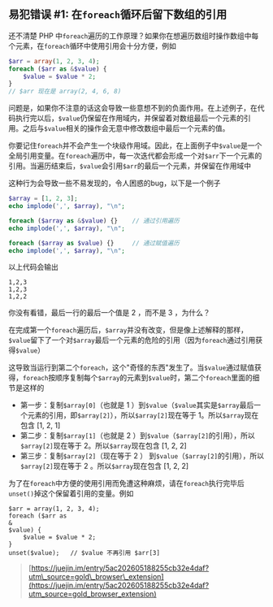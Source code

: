 ## 易犯错误 \#1: 在`foreach`循环后留下数组的引用

还不清楚 PHP 中`foreach`遍历的工作原理？如果你在想遍历数组时操作数组中每个元素，在`foreach`循环中使用引用会十分方便，例如

```php
$arr = array(1, 2, 3, 4);
foreach ($arr as &$value) {
    $value = $value * 2;
}
// $arr 现在是 array(2, 4, 6, 8)
```

问题是，如果你不注意的话这会导致一些意想不到的负面作用。在上述例子，在代码执行完以后，`$value`仍保留在作用域内，并保留着对数组最后一个元素的引用。之后与`$value`相关的操作会无意中修改数组中最后一个元素的值。

你要记住`foreach`并不会产生一个块级作用域。因此，在上面例子中`$value`是一个全局引用变量。在`foreach`遍历中，每一次迭代都会形成一个对`$arr`下一个元素的引用。当遍历结束后，`$value`会引用`$arr`的最后一个元素，并保留在作用域中

这种行为会导致一些不易发现的，令人困惑的bug，以下是一个例子

```php
$array = [1, 2, 3];
echo implode(',', $array), "\n";

foreach ($array as &$value) {}    // 通过引用遍历
echo implode(',', $array), "\n";

foreach ($array as $value) {}     // 通过赋值遍历
echo implode(',', $array), "\n";
```

以上代码会输出

```
1,2,3
1,2,3
1,2,2
```

你没有看错，最后一行的最后一个值是 2 ，而不是 3 ，为什么？

在完成第一个`foreach`遍历后，`$array`并没有改变，但是像上述解释的那样，`$value`留下了一个对`$array`最后一个元素的危险的引用（因为`foreach`通过引用获得`$value`）

这导致当运行到第二个`foreach`，这个"奇怪的东西"发生了。当`$value`通过赋值获得，`foreach`按顺序复制每个`$array`的元素到`$value`时，第二个`foreach`里面的细节是这样的

* 第一步：复制`$array[0]`（也就是 1 ）到`$value`（`$value`其实是`$array`最后一个元素的引用，即`$array[2]`），所以`$array[2]`现在等于 1。所以`$array`现在包含 \[1, 2, 1\]
* 第二步：复制`$array[1]`（也就是 2 ）到`$value`（`$array[2]`的引用），所以`$array[2]`现在等于 2。所以`$array`现在包含 \[1, 2, 2\]
* 第三步：复制`$array[2]`（现在等于 2 ） 到`$value`（`$array[2]`的引用），所以`$array[2]`现在等于 2 。所以`$array`现在包含 \[1, 2, 2\]

为了在`foreach`中方便的使用引用而免遭这种麻烦，请在`foreach`执行完毕后`unset()`掉这个保留着引用的变量。例如

```
$arr = array(1, 2, 3, 4);
foreach ($arr as 
&
$value) {
    $value = $value * 2;
}
unset($value);   // $value 不再引用 $arr[3]
```

> [https://juejin.im/entry/5ac202605188255cb32e4daf?utm\_source=gold\_browser\_extension](https://juejin.im/entry/5ac202605188255cb32e4daf?utm_source=gold_browser_extension)



